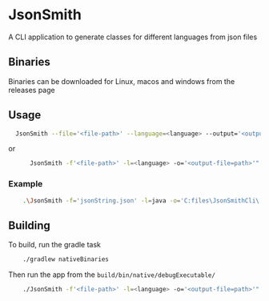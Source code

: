 # JsonSmith

A CLI application to generate classes for different languages from json files 

## Binaries
Binaries can be downloaded for Linux, macos and windows from the releases page

## Usage
``` bash
  JsonSmith --file='<file-path>' --language=<language> --output='<output-file=path>'"
```
or

```bash
      JsonSmith -f'<file-path>' -l=<language> -o='<output-file=path>'"
```
### Example
```Bash
    .\JsonSmith -f='jsonString.json' -l=java -o='C:files\JsonSmithCli\'
```

## Building
To build, run the gradle task
```Bash
    ./gradlew nativeBinaries
```
Then run the app from the `build/bin/native/debugExecutable/`
```Bash
    ./JsonSmith -f'<file-path>' -l=<language> -o='<output-file=path>'"
```